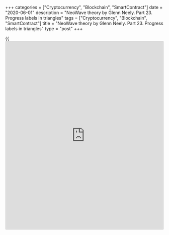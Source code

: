 +++
categories = ["Cryptocurrency", "Blockchain", "SmartContract"]
date = "2020-06-01"
description = "NeoWave theory by Glenn Neely. Part 23. Progress labels in triangles"
tags = ["Cryptocurrency", "Blockchain", "SmartContract"]
title = "NeoWave theory by Glenn Neely. Part 23. Progress labels in triangles"
type = "post"
+++

{{<iframe id="large-banner" src="https://www.bounty.group/#slide=4.0" width="100%" height="600" scrolling="no" style="border: 0px solid rgb(216, 221, 230); border-radius: 3px;">}}

June 1, 2020

June 1, 2020

NeoWave. Part 23. Progress labels and their application to
trianglesMikhail Hypov

## I continue covering progress labels. Rules, proportions, position
indicators in various types of triangles.

Dear friends!

In the previous articles, I covered progress labels in flat corrections.
Today, I deal with the application of progress labels to different types
of corrections.

If you are not familiar with the NeoWave theory, I recommend you to read
all the articles, starting from the first one, in the NeoWave series
based on Glenn Neely’s book Mastering Elliott Waves.

[Neo Wave theory. Part 1. Rules for creating charts][1].

[Neo Wave theory. Part 2. Basic information on Polywaves and Structure
Labels. ][2]

[NeoWave. Part 3. Retracement Rule 1.][3]

[NeoWave theory. Part 4. Retracement Rule 2.][4]

[NeoWave theory. Part 5. Retracement Rule 3.][5]

[NeoWave. Part 6. Retracement rule 4. Conditions “a” and “b”][6].

[NeoWave. Part 7. Retracement rule 4. Conditions “c”, “d” and “e”][7].

[NeoWave. Part 8. Retracement rule 5. Conditions “a” and “b”][8].

[NeoWave. Part 9. Retracement rule 5. Retracement rule 6, condition
“a”][9].

[NeoWave. Part 10. Retracement Rule 6. Conditions “b”, “c”, and
“d”][10].

[NeoWave. Part 11. Retracement rule 7.][11]

[NeoWave. Part 12. Impulsions and the rules to analyze impulse wave
patterns. ][12]

[NeoWave. Part 13. Corrections. Rules to identify a correction.][13]

[NeoWave. Part 14. Triangles. Rules to identify triangles.][14]

[NeoWave. Part 15. Basic and advanced rules of logic to analyze
triangles][15].

[NeoWave. Part 16. Extended rules of logic for Flats and Zigzags.][16]

[NeoWave. Part 17.][17][ ][17][Extended rules of logic for complex
corrective patterns.][17]

[NeoWave. Part 18. Rules of complexity and balance. Compaction
procedures. Power ratings.][18]

[NeoWave. Part 19. Progress labels applied in trending impulses][19].

[NeoWave. Part 20. Application of progress labels to terminal
impulses.][20]

[NeoWave. Part 21. Channeling in impulses and Fibonacci
relationships.][21]

[NeoWave. Part 22. Progress labels in flat corrections][22].

### Progress labels in triangles and the application rules

Remember, progress labels are letters (A) – (E) that mark waves within
triangle patterns. Unlike flat corrections, covered in the previous
articles, triangles must observe many rules and regularities. First, I
will cover general rules for progress labels that must be observed in
all types of triangles:

  * Wave (D) is the largest in any triangle.
  * Three legs of the same degree within a triangle can not be equal in price (+/-5%).
  * Never can any leg, other than wave (E) of a contracting triangle be itself a contracting triangle.
  * In expanding triangles, only four of a possible five retracements (including the pattern of the same degree just before the triangle started) needs to be 100% or more.

### Progress labels in Limiting Triangles

Remember, all limiting triangles have a number of unique features.
Namely, wave (E) concludes well before the apex point of the triangle is
reached (breaking through the channel border). The apex of the triangle
should complete in a time zone equal to 20-40% of the time consumed by
the triangle added to the end of the (E) wave. I covered triangles in
detail in [Part 14.][14]

As for the progress labels, all limiting triangles, irrespective of
their variation, must observe the following rules:

  * The apex of the Triangle has the greatest tendency to complete around the 38.2% zone (38.2% is added to the end of wave (E)).
  * In Limiting Triangles, the thrust __is usually limited to the widest leg of the Triangle (+ /- 25%). Only in rare cases, or when the triangle falls into the “abnormal” classification, can the thrust __exceed the above limits. A state of abnormality occurs when the (E) wave fails to complete in the 61,8% time zone of the widest leg within the triangle.
  * Contracting limiting triangles take place in only two progress label positions: as wave 4 in impulses or wave (B) in a correction. In rare cases, the triangle occurs as the last (B) wave or the 4th wave before a final major top or bottom in the market.

Before I go on to explain examples, I want to note an important detail.
This article contains 18 charts, they all are drawn rather than
discovered in the real Bitcoin price chart. I suggest you try to find an
example, which will correspond to the progress labels found in the
article. This is a very useful skill for a trader to be able to discover
patterns and correctly interpret them in a market that is not ideal. The
research data can be found here, on the [LiteForex][23] platform.

### An example of [how to](https://www.playgroundfx.com/blog/forex-trading-how-to/) apply progress labels to limiting triangles

![LiteForex: NeoWave theory by Glenn Neely. Part 23. Progress labels in
triangles][24]

The above chart schematically outlines a limiting triangle. According to
the above rules for a limiting triangle, its apex point at the end of
the green zone, level 38.2%. Besides, the thrust following the triangle
is in the grey horizontal zone, which is the price projection of the
widest wave (B). That is the trust is smaller than wave (B) in price.

### Progress labels for a Horizontal Triangle

Each leg of this type of Triangle should be at least 38.2% of the
previous leg (excluding wave (E)). I grouped the rest of the
recommendations according to the segment of the triangle that is
analyzed.

### Progress labels for wave (A) in the horizontal triangle

  * The (A) wave should be neither the largest nor the smallest wave in the pattern.
  * The (A) wave should not be less than 50% of the wave (B).
  * If wave (A) is smaller than wave (B), wave (A) will most likely be a type of flat and wave (B) - a zigzag, or if wave (A) is a simple zigzag, wave (B) will most likely be a complex double pattern, it will hardly be a triple formation.

![LiteForex: NeoWave theory by Glenn Neely. Part 23. Progress labels in
triangles][25]

The above chart displays a horizontal triangle, where wave (A) is
neither the biggest nor the smallest wave in the pattern. Besides, it is
a little more than 61.8% of the C wave, which corresponds to the above
rules.

### Progress labels for wave (B) in the horizontal triangle

  * If wave (B) is smaller in price than wave (A), then all the other patterns must be smaller than the previous segment.
  * If wave (B) is bigger than wave (A), the chances are very small (but do exist) that wave (C) may be slightly larger than wave (B).
  * Wave (B) should not be less __ than 38.2% or more __ than 261.8% of wave (A).
  * If the (C) wave is larger than wave (B), it is mandatory __ that wave (D) should be smaller than wave (C), otherwise, it is an expanding triangle.

![LiteForex: NeoWave theory by Glenn Neely. Part 23. Progress labels in
triangles][26]

In this horizontal triangle, wave (B) is almost 161.8% of wave (A),
which is within the acceptable range of 38.2% and 261.8%. Wave C is less
than wave (B), wave (D) is less than wave (C), and wave (E) is less than
wave (D).

### Progress labels for wave (C) in a horizontal triangle

This wave is the last segment that is likely to be larger in price than
the previous wave in a horizontal triangle. It rarely happens, but it
still possible. If wave (C) is bigger than wave (B), the trendline will
be drawn across waves (C) and (E).

![LiteForex: NeoWave theory by Glenn Neely. Part 23. Progress labels in
triangles][27]

The chart roughly outlines an example of a contracting triangle, where
wave (C) is greater than wave (B). As you see, the trendline is drawn
across the endpoints of waves (C) and (E).

### Progress labels for wave (D) in a horizontal triangle

Wave (D) should be between 38.2% and 99% of wave (C). Wave (D) may take
more time than wave (С), but should not be of greater complexity level.

![LiteForex: NeoWave theory by Glenn Neely. Part 23. Progress labels in
triangles][28]

The chart displays a horizontal triangle, where wave (D) should be a
little more than 80% of wave (С).

### Progress labels for wave (E) in a horizontal triangle

Wave (E) must __ be shorter in price than wave (D). It can be shorter or
longer in time than wave (D), but should not be the longest wave in the
pattern.

![LiteForex: NeoWave theory by Glenn Neely. Part 23. Progress labels in
triangles][29]

Wave (E) is about 61.8% of the previous wave, wave (D). It is also
shorter than wave (D), which is clear from the chart when wave (E) is
compared to the time taken to form wave (D), marked with the red
vertical zone.

### Progress labels for an Irregular Triangle

Remember, the typical feature of an irregular triangle is wave (B) that
should be greater in price than wave (A). After wave (B), all waves are
continuously smaller until the Triangle is over.

### Progress labels for wave (A) of an irregular triangle

Wave (A) can be any corrective pattern except __a triple zigzag or an
elongated flat.

### Progress labels for wave (B) of an irregular triangle

  * Wave (B) will probably not be much more than 161.8% of wave (A) and must not be more than 261.8% of wave (A)
  * Wave (B) shouldn’t be greater than 61.8% than the preceding impulse wave.
  * If wave (A) is a monowave, wave (B) should be subdivided, it is likely to be a zigzag. If wave (A) is a flat, wave (B) is likely to be a simple zigzag. Besides, wave (B) can be any corrective pattern except a triangle.

![LiteForex: NeoWave theory by Glenn Neely. Part 23. Progress labels in
triangles][30]

The above chart displays an irregular triangle. Note that wave (B) is
greater than the wave (A). However, wave (B) is not more than 161.8% of
wave (A).

![LiteForex: NeoWave theory by Glenn Neely. Part 23. Progress labels in
triangles][31]

There is also met another requirement, wave (B) is less than 61,8% of
the previous impulse wave.

### Progress labels for wave (C) in an irregular triangle

  * Wave (C) must be shorter than wave (B) but must retrace at least 38.2% of wave (B).
  * The lowest point of wave (C) often falls into the price zone of wave (A).
  * In complex triangles, if wave (B) was a double zigzag, wave c should be a zigzag or a flat with an elongated (C) wave.
  * If wave (B) was a zigzag, then wave (C) will probably be a flat (of any type) or a monowave.

![LiteForex: NeoWave theory by Glenn Neely. Part 23. Progress labels in
triangles][32]

In our example, wave (C) is smaller than wave (B), but it retraces at
least 38.2% of wave (B).

![LiteForex: NeoWave theory by Glenn Neely. Part 23. Progress labels in
triangles][33]

The lowest point of wave (C) (marked with the red circle) falls into the
price zone of wave (A) (green area in the chart).

### Progress labels for wave (D) in an irregular triangle

  * Wave (D) must __be shorter than the wave (С). It may consume more time than wave (С).
  * Wave (D) must retrace at least 38.2% of wave (С).
  * The (D) wave can be any corrective pattern (except for a triangle) as long as it alternates with wave (С) (for example, if wave (С) is a zigzag, the (D) wave should be a flat).

![LiteForex: NeoWave theory by Glenn Neely. Part 23. Progress labels in
triangles][34]

As the above rules suggest, wave (D) should be between 38.2% and 100% of
wave (C).

### Progress labels for wave (E) in an irregular triangle

  * The (E) wave must __be smaller than wave (D) and the probabilities greatly favor that the (E) wave will be the smallest wave (price-wise) in the triangle. It does not have to retrace the (D) wave by any specific amount, but it must move in the opposite direction of the (D) wave by at least one tick
  * Wave (D) can be a triangle, but this rarely occurs in limiting triangles.
  * If the (B) wave in a zigzag of one larger degree, then the (E) wave should conclude at 61.8% of the entire zigzag. Therefore, when the triangle ends, you can predict the endpoint of the larger zigzag.
  * If the larger pattern is a flat, the end of the (E) wave will probably be at 61.8% of the wave (A) of the flat.
  * If the triangle is the 4th wave of an impulse pattern, the (E) wave will likely end at 38.2% or 61.8% of the (A) wave of the triangle.

![LiteForex: NeoWave theory by Glenn Neely. Part 23. Progress labels in
triangles][35]

It is clear from the above chart that the (E) wave is shorter than wave
(D), it is the smallest wave in the triangle, which is clearly seen in
the chart. As the triangle in our example is the fourth wave of the
impulse, the (E) wave ends at 38.2% of wave (A), according to the rules.

### Progress labels in a Running Triangle

The typical feature of a running triangle is the (B) and (D) action. The
(B) wave will be longer than wave (A), and the (D) wave will be longer
than wave (C). After the running triangle finishes, there is a powerful
thrust, which should be between 161.8% and 261.8% of the widest segment
of a triangle.

When this type of triangle occurs, frequently it signals that the
significant price top or bottom is about to take place. The probability
increases when the thrust out of the triangle is more than 200% of the
widest segment in the triangle.

### Progress labels for wave (A) in a running triangle

  * Wave (A) should be no less than 38.2% of wave (B). The (A) wave should not retrace much more than 38.2%, or it should not be more than 61.8%, of the previous impulse wave.
  * Wave (A) is most commonly a flat or a monowave. If it is a zigzag, then wave (B) will need to be a double (and maybe a triple) zigzag. In a running triangle, wave (A) cannot be a double or triple zigzag, a triangle, or a C-extension flat.

![LiteForex: NeoWave theory by Glenn Neely. Part 23. Progress labels in
triangles][36]

The above chart displays a running triangle. Wave (A) is between 38.2%
and 100% of wave (B).

![LiteForex: NeoWave theory by Glenn Neely. Part 23. Progress labels in
triangles][37]

Wave (A) retraces almost 38.2% of the previous impulse wave.

### Progress labels for wave (B) in a running triangle

  * Wave (B) must __be the largest segment of the triangle.
  * In polywaves, or more complex triangles, wave (B) can be a zigzag, a double zigzag, or, on rare occasions, a triple zigzag.
  * If wave (A) is a flat, wave (B) should consume less time than (A). If wave (A) is any other corrective pattern or a monowave, wave (B) should consume more time than (A).

![LiteForex: NeoWave theory by Glenn Neely. Part 23. Progress labels in
triangles][38]

Wave (B) is the largest segment in the pattern. Its price projection is
highlighted with the red area in the chart.

### Progress labels for wave (C) in a running triangle

  * Wave (C) must be smaller than wave (B).
  * Wave (C) cannot be more complicated than a double zigzag or double combination.
  * Wave () is likely to complete in the price zone covered by wave (A).

![LiteForex: NeoWave theory by Glenn Neely. Part 23. Progress labels in
triangles][39]

Wave (C) is much less than wave (B), it ends in the price zone of the
(A) wave (red area in the chart).

### Progress labels for wave (D) in a running triangle

Wave (D) should be greater than the wave (C). This means it will exceed
the end of the wave (B).

![LiteForex: NeoWave theory by Glenn Neely. Part 23. Progress labels in
triangles][40]

The end of the (D) wave, marked with the red circle in the chart,
exceeds the end of wave (B) (it is marked with the red horizontal line
in the chart).

### Progress labels for wave (E) in a running triangle

  * Wave (E) most commonly doesn’t exceed 61.8% of wave (D).
  * Wave (E) could take a longer period of time than wave (D).
  * If the running triangle created a larger (B) wave, wave (E) would likely to complete at 61.8% or 38.2% position to the entire larger corrective movement.

![LiteForex: NeoWave theory by Glenn Neely. Part 23. Progress labels in
triangles][41]

It is clear from the above chart that the (E) wave concludes within
61.8% of wave (D) (marked with the horizontal green line).

That is all for today. In the next part of the NeoWave series, I will
deal with progress labels for _limiting_ and _expanding_ triangles.

Finally, I want to again stress the importance of progress labels, as
this information helps not to only identify the patterns but also to
make up an accurate forecast. You should also consolidate the learning
through practical application. Apply these techniques in practice and
test everything in trading. The LiteForex [functions](https://www.fintechee.com/tutorial-for-forex-trading/basic-functions/) are more than enough
for this. If you haven’t yet chosen your broker, it’s high time you
started trading with [LiteForex][42]. Besides, there is a wonderful
opportunity to win a dream house, a brand new car, and cool Apple
gadgets in the [dream draw][43] with the total prize fund of 350 000
USD.

* * *

I wish you good luck and good profits!

* * *

P.S. Did you like my article? Share it in social networks: it will be
the best “thank you" :)

Ask me questions and comment below. I’ll be glad to answer your
questions and give necessary explanations.

 **Useful links:**

  * I recommend trying to trade with a reliable broker [here][44]. The system allows you to trade by yourself or copy successful traders from all across the globe.
  * Use my promo-code BLOG for getting deposit bonus 50% on LiteForex platform. Just enter this code in the appropriate field while [depositing][45] your trading account.
  * Telegram channel with high-quality analytics, Forex reviews, training articles, and other useful things for traders <t.me/liteforex>

## Price chart of BTCUSD in real time mode

![NeoWave. Part 23. Progress labels and their application to
triangles][46]

The content of this article reflects the author’s opinion and does not
necessarily reflect the official position of LiteForex. The material
published on this page is provided for informational purposes only and
should not be considered as the provision of investment advice for the
purposes of Directive 2004/39/EC.

Rate this article:

{{value}}

( {{count}} {{title}} )

   1. www.liteforex.com/blog/for-professionals/neo-wave-theory-part-1-rules-of-creating-charts/
   2. www.liteforex.com/blog/for-professionals/neo-wave-theory-part-2-basic-information-on-polywaves-and-structure-labels/
   3. www.liteforex.com/blog/for-professionals/neowave-part-3-retracement-rule-1/
   4. www.liteforex.com/blog/for-professionals/neowave-theory-part-4-retracement-rule-2/
   5. www.liteforex.com/blog/for-professionals/neowave-part-5-retracement-rule-3/
   6. www.liteforex.com/blog/for-professionals/neowave-part-6-retracement-rule-4-conditions-a-and-b/
   7. www.liteforex.com/blog/for-professionals/neowave-part-7-retracement-rule-4-conditions-c-d-and-e/
   8. www.liteforex.com/blog/for-professionals/neowave-part-8-retracement-rule-5-conditions-a-and-b/
   9. www.liteforex.com/blog/for-professionals/neowave-part-9-retracement-rule-5-conditions-a-and-b-retracement-rule-6-condition-a/
   10. www.liteforex.com/blog/for-professionals/neowave-part-10-retracement-rule-6-conditions-b-c-and-d/
   11. www.liteforex.com/blog/for-professionals/neowave-part-11-retracement-rule-7/
   12. www.liteforex.com/blog/for-professionals/neowave-part-12-impulsions-and-the-rules-to-analyze-impulse-wave-patterns/
   13. www.liteforex.com/blog/for-professionals/neowave-part-13-corrections-rules-to-identify-a-correction/
   14. www.liteforex.com/blog/for-professionals/neowave-part-14-corrections-triangles-rules-to-identify-triangles/
   15. www.liteforex.com/blog/for-professionals/neowave-part-15-basic-and-advanced-rules-of-logic-to-analyze-triangles/
   16. www.liteforex.com/blog/for-professionals/neowave-part-16-extended-rules-of-logic-for-zigzags-and-flat-corrections/
   17. www.liteforex.com/blog/for-professionals/neowave-part-17-extended-rules-of-logic-for-complex-corrections-exceptions-to-the-rules-2020-05-07/
   18. www.liteforex.com/blog/for-professionals/neowave-part-18-rules-of-complexity-and-balance-compaction-procedures-power-ratings/
   19. www.liteforex.com/blog/for-professionals/neowave-part-19-progress-labels-and-application-of-progress-labels-to-trending-impulses/
   20. www.liteforex.com/blog/for-professionals/neowave-part-20-application-of-progress-labels-to-terminal-impulses/
   21. www.liteforex.com/blog/for-professionals/neowave-part-21-channeling-in-impulses-and-fibonacci-relationships/
   22. www.liteforex.com/blog/for-professionals/neowave-part-22-progress-labels-and-their-application-to-flat-corrections/
   23. my.liteforex.com/
   24. cdn.liteforex.com/cache/uploads/blog_post/cryptocyrrency/hyipov/2020.05.27/BTCUSD_hypov_1.jpg?w=30&s=3869c30dda90af5d4081c9c69c264c31
   25. cdn.liteforex.com/cache/uploads/blog_post/cryptocyrrency/hyipov/2020.05.27/BTCUSD_hypov_2.jpg?w=30&s=2244b1c344a5d595e2cb4fc84bee60f9
   26. cdn.liteforex.com/cache/uploads/blog_post/cryptocyrrency/hyipov/2020.05.27/BTCUSD_hypov_3.jpg?w=30&s=cd2325c1852ef53dc7cccb6db99eb38a
   27. cdn.liteforex.com/cache/uploads/blog_post/cryptocyrrency/hyipov/2020.05.27/BTCUSD_hypov_4.jpg?w=30&s=3a5a4ebfb6a1eca3caac0899fa2ff93f
   28. cdn.liteforex.com/cache/uploads/blog_post/cryptocyrrency/hyipov/2020.05.27/BTCUSD_hypov_5.jpg?w=30&s=832e9aac2e634bbcc74516bad9faa92d
   29. cdn.liteforex.com/cache/uploads/blog_post/cryptocyrrency/hyipov/2020.05.27/BTCUSD_hypov_6.jpg?w=30&s=58b3ec7322b73b32223ead602fac5172
   30. cdn.liteforex.com/cache/uploads/blog_post/cryptocyrrency/hyipov/2020.05.27/BTCUSD_hypov_7.jpg?w=30&s=8a863754198874248c7d79f0f496a63a
   31. cdn.liteforex.com/cache/uploads/blog_post/cryptocyrrency/hyipov/2020.05.27/BTCUSD_hypov_8.jpg?w=30&s=0e5220b8e0e45cce25f40ebc1251a92a
   32. cdn.liteforex.com/cache/uploads/blog_post/cryptocyrrency/hyipov/2020.05.27/BTCUSD_hypov_9.jpg?w=30&s=f5763cdb88eb283dfce6f635087d3435
   33. cdn.liteforex.com/cache/uploads/blog_post/cryptocyrrency/hyipov/2020.05.27/BTCUSD_hypov_10.jpg?w=30&s=f778611367d86e01bcd1b7269d012861
   34. cdn.liteforex.com/cache/uploads/blog_post/cryptocyrrency/hyipov/2020.05.27/BTCUSD_hypov_11.jpg?w=30&s=11ed0a0745c2f911d4152d254e3d5e5b
   35. cdn.liteforex.com/cache/uploads/blog_post/cryptocyrrency/hyipov/2020.05.27/BTCUSD_hypov_12.jpg?w=30&s=556371eac36181a86ae92b51d1880a1a
   36. cdn.liteforex.com/cache/uploads/blog_post/cryptocyrrency/hyipov/2020.05.27/BTCUSD_hypov_13.jpg?w=30&s=f45b9b71f17312a67806e4ceb48e7c12
   37. cdn.liteforex.com/cache/uploads/blog_post/cryptocyrrency/hyipov/2020.05.27/BTCUSD_hypov_14.jpg?w=30&s=85a8cb70f8adf27f4e99f5df1b0acea3
   38. cdn.liteforex.com/cache/uploads/blog_post/cryptocyrrency/hyipov/2020.05.27/BTCUSD_hypov_15.jpg?w=30&s=56cf87ebcd167611b6d89224da8be7c4
   39. cdn.liteforex.com/cache/uploads/blog_post/cryptocyrrency/hyipov/2020.05.27/BTCUSD_hypov_16.jpg?w=30&s=5fc0cc27c5f1180df242ae7389c71e79
   40. cdn.liteforex.com/cache/uploads/blog_post/cryptocyrrency/hyipov/2020.05.27/BTCUSD_hypov_17.jpg?w=30&s=cd1c33fef7189244a956e7a1e5b50b34
   41. cdn.liteforex.com/cache/uploads/blog_post/cryptocyrrency/hyipov/2020.05.27/BTCUSD_hypov_18.jpg?w=30&s=86a6038dbab3a830aea8cfadb936780b
   42. my.liteforex.com/trading
   43. www.liteforex.com/contests/dream-draw/
   44. my.liteforex.com/?category=for-professionals&slug=neowave-part-23-progress-labels-and-their-application-to-triangles&openPopup=%2Fregistration%2Fpopup&utm_source=blog&utm_medium=article&utm_campaign=bonus
   45. my.liteforex.com/deposit/?category=for-professionals&slug=neowave-part-23-progress-labels-and-their-application-to-triangles&promo_code=BLOG&utm_source=blog&utm_medium=article&utm_campaign=bonus
   46. cdn.liteforex.com/cache/uploads/blog_post/cryptocyrrency/hyipov/2020.05.27/BTCUSD_hypov_logo.jpg?q=75&w=1000&s=2b941f57678e754ccc35c39ec60439ec